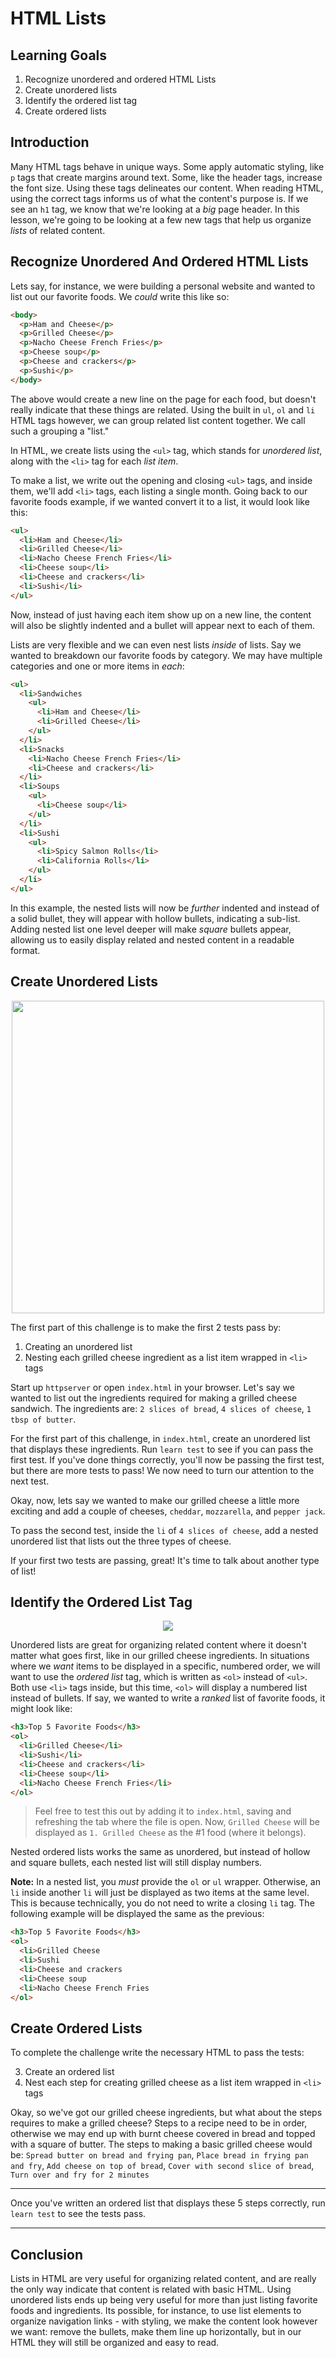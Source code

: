 # HTML Lists

## Learning Goals

1. Recognize unordered and ordered HTML Lists
2. Create unordered lists
3. Identify the ordered list tag
4. Create ordered lists

## Introduction

Many HTML tags behave in unique ways. Some apply automatic styling, like `p`
tags that create margins around text.  Some, like the header tags, increase the
font size. Using these tags delineates our content. When reading HTML, using the
correct tags informs us of what the content's purpose is. If we see an `h1` tag,
we know that we're looking at a _big_ page header. In this lesson, we're going to
be looking at a few new tags that help us organize _lists_ of related content.

## Recognize Unordered And Ordered HTML Lists

Lets say, for instance, we were building a personal website and wanted to list
out our favorite foods. We _could_ write this like so:

```html
<body>
  <p>Ham and Cheese</p>
  <p>Grilled Cheese</p>
  <p>Nacho Cheese French Fries</p>
  <p>Cheese soup</p>
  <p>Cheese and crackers</p>
  <p>Sushi</p>
</body>
```

The above would create a new line on the page for each food, but doesn't really
indicate that these things are related.  Using the built in `ul`, `ol` and `li`
HTML tags however, we can group related list content together. We call such a
grouping a "list."

In HTML, we create lists using the `<ul>` tag, which stands for _unordered
list_, along with the `<li>` tag for each _list item_.

To make a list, we write out the opening and closing `<ul>` tags, and inside
them, we'll add `<li>` tags, each listing a single month. Going back to our
favorite foods example, if we wanted convert it to a list, it would look like
this:

```HTML
<ul>
  <li>Ham and Cheese</li>
  <li>Grilled Cheese</li>
  <li>Nacho Cheese French Fries</li>
  <li>Cheese soup</li>
  <li>Cheese and crackers</li>
  <li>Sushi</li>
</ul>
```

Now, instead of just having each item show up on a new line, the content will
also be slightly indented and a bullet will appear next to each of them.

Lists are very flexible and we can even nest lists _inside_ of lists. Say we
wanted to breakdown our favorite foods by category. We may have multiple
categories and one or more items in _each_:

```HTML
<ul>
  <li>Sandwiches
    <ul>
      <li>Ham and Cheese</li>
      <li>Grilled Cheese</li>
    </ul>
  </li>
  <li>Snacks
    <li>Nacho Cheese French Fries</li>
    <li>Cheese and crackers</li>
  </li>
  <li>Soups
    <ul>
      <li>Cheese soup</li>
    </ul>
  </li>
  <li>Sushi
    <ul>
      <li>Spicy Salmon Rolls</li>
      <li>California Rolls</li>
    </ul>
  </li>
</ul>
```

In this example, the nested lists will now be _further_ indented and instead of
a solid bullet, they will appear with hollow bullets, indicating a sub-list.
Adding nested list one level deeper will make _square_ bullets appear, allowing
us to easily display related and nested content in a readable format.

## Create Unordered Lists

<p align="center">
  <img width="500" src="https://curriculum-content.s3.amazonaws.com/html-fundamendals/html-lists-lab/Image_62_HTML%20Lab_Recipe.png"/>
</p>

The first part of this challenge is to make the first 2 tests pass by:

1. Creating an unordered list 
2. Nesting each grilled cheese ingredient as a list item wrapped in `<li>` tags

Start up `httpserver` or open `index.html` in your browser. Let's say we wanted
to list out the ingredients required for making a grilled cheese sandwich.  The
ingredients are: `2 slices of bread`, `4 slices of cheese`, `1 tbsp of butter`.

For the first part of this challenge, in `index.html`, create an unordered list
that displays these ingredients. Run `learn test` to see if you can pass the first
test. If you've done things correctly, you'll now be passing the first test,
but there are more tests to pass! We now need to turn our attention to the next
test.

Okay, now, lets say we wanted to make our grilled cheese a little more exciting
and add a couple of cheeses, `cheddar`, `mozzarella`, and `pepper jack`.

To pass the second test, inside the `li` of `4 slices of cheese`, add a nested
unordered list that lists out the three types of cheese.

If your first two tests are passing, great! It's time to talk about another type
of list!

## Identify the Ordered List Tag

<p align="center">
  <img src="https://i.imgflip.com/28mpcx.jpg"/>
</p>

Unordered lists are great for organizing related content where it doesn't matter
what goes first, like in our grilled cheese ingredients.  In situations where we
_want_ items to be displayed in a specific, numbered order, we will want to use
the _ordered list_ tag, which is written as `<ol>` instead of `<ul>`. Both use
`<li>` tags inside, but this time, `<ol>` will display a numbered list instead
of bullets. If say, we wanted to write a _ranked_ list of favorite foods, it
might look like:

```HTML
<h3>Top 5 Favorite Foods</h3>
<ol>
  <li>Grilled Cheese</li>
  <li>Sushi</li>
  <li>Cheese and crackers</li>
  <li>Cheese soup</li>
  <li>Nacho Cheese French Fries</li>
</ol>
```

> Feel free to test this out by adding it to `index.html`, saving and refreshing
> the tab where the file is open. Now, `Grilled Cheese` will be displayed as `1.
> Grilled Cheese` as the #1 food (where it belongs).

Nested ordered lists works the same as unordered, but instead of hollow and
square bullets, each nested list will still display numbers.

**Note:** In a nested list, you _must_ provide the `ol` or `ul` wrapper.  Otherwise, an
`li` inside another `li` will just be displayed as two items at the same level.
This is because technically, you do not need to write a closing `li` tag.  The
following example will be displayed the same as the previous:

```HTML
<h3>Top 5 Favorite Foods</h3>
<ol>
  <li>Grilled Cheese
  <li>Sushi
  <li>Cheese and crackers
  <li>Cheese soup
  <li>Nacho Cheese French Fries
</ol>
```

## Create Ordered Lists

To complete the challenge write the necessary HTML to pass the tests:

3. Create an ordered list 
4. Nest each step for creating grilled cheese as a list item wrapped in `<li>` tags

Okay, so we've got our grilled cheese ingredients, but what about the steps
requires to make a grilled cheese? Steps to a recipe need to be
in order, otherwise we may end up with burnt cheese covered in bread and topped
with a square of butter. The steps to making a basic grilled cheese would be:
`Spread butter on bread and frying pan`, `Place bread in frying pan and fry`,
`Add cheese on top of bread`, `Cover with second slice of bread`, `Turn over and
fry for 2 minutes`

***
Once you've written an ordered list that displays these 5 steps correctly, run `learn test` 
to see the tests pass.
***

## Conclusion

Lists in HTML are very useful for organizing related content, and are really the
only way indicate that content is related with basic HTML.  Using unordered
lists ends up being very useful for more than just listing favorite foods and
ingredients.  Its possible, for instance, to use list elements to organize
navigation links - with styling, we make the content look however we want:
remove the bullets, make them line up horizontally, but in our HTML they will
still be organized and easy to read.


